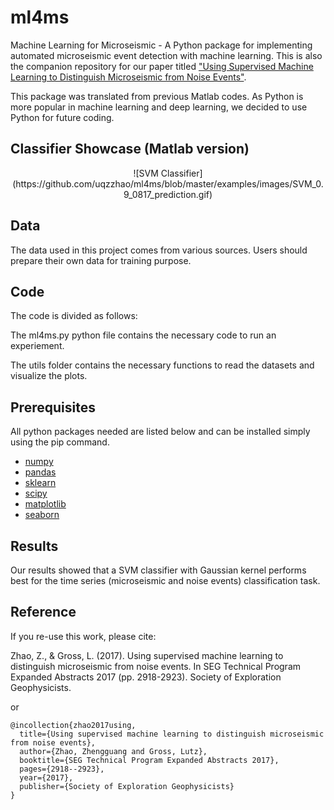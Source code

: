 # ml4ms
Machine Learning for Microseismic - A Python package for implementing automated microseismic event detection with machine learning.
This is also the companion repository for our paper titled ["Using Supervised Machine Learning to Distinguish Microseismic from Noise Events"](https://www.researchgate.net/publication/319622797_Using_Supervised_Machine_Learning_to_Distinguish_Microseismic_from_Noise_Events?_sg=XCg5ScjsVBCwpHsV6MaoNuW8Et7dcLb7PdcH3tcYW7Cm1NGh9HVbuS3Juh1-XadkFXs91zDJnBYFlK7jjqRkvUQAfhIwN3VmiQWQgvpN.fsWiGLMtbYWUL-7t-BlYfurJ1KPUnffA7IXytqI7qARTbwHbKCzKX7eNAf7TDSUBDRdpgvKTbMrkqTLaxVjS9Q).

This package was translated from previous Matlab codes. As Python is more popular in machine learning and deep learning, we decided to use Python for future coding.

## Classifier Showcase (Matlab version)
<div align=center>![SVM Classifier](https://github.com/uqzzhao/ml4ms/blob/master/examples/images/SVM_0.9_0817_prediction.gif)</div>


## Data
The data used in this project comes from various sources. Users should prepare their own data for training purpose.

## Code
The code is divided as follows:

The ml4ms.py python file contains the necessary code to run an experiement.

The utils folder contains the necessary functions to read the datasets and visualize the plots.


## Prerequisites
All python packages needed are listed below and can be installed simply using the pip command.
* [numpy](http://www.numpy.org/)  
* [pandas](https://pandas.pydata.org/)  
* [sklearn](http://scikit-learn.org/stable/)  
* [scipy](https://www.scipy.org/)  
* [matplotlib](https://matplotlib.org/)  
* [seaborn](https://seaborn.pydata.org/)


## Results
Our results showed that a SVM classifier with Gaussian kernel performs best for the time series (microseismic and noise events) classification task.


## Reference
If you re-use this work, please cite:

Zhao, Z., & Gross, L. (2017). Using supervised machine learning to distinguish microseismic from noise events. In SEG Technical Program Expanded Abstracts 2017 (pp. 2918-2923). Society of Exploration Geophysicists.

or

```
@incollection{zhao2017using,
  title={Using supervised machine learning to distinguish microseismic from noise events},
  author={Zhao, Zhengguang and Gross, Lutz},
  booktitle={SEG Technical Program Expanded Abstracts 2017},
  pages={2918--2923},
  year={2017},
  publisher={Society of Exploration Geophysicists}
}
```
